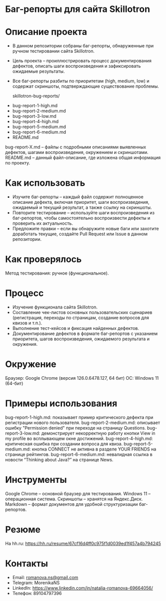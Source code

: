 # Баг-репорты для сайта Skillotron

# Описание проекта
- В данном репозитории собраны баг-репорты, обнаруженные при ручном тестировании сайта Skillotron. 
- Цель проекта – проиллюстрировать процесс документирования дефектов, описать шаги воспроизведения и зафиксировать ожидаемые результаты.
- Все баг-репорты разбиты по приоритетам (high, medium, low) и содержат скриншоты, подтверждающие существование проблемы.

  skillotron-bug-reports/
* bug-report-1-high.md
* bug-report-2-medium.md
* bug-report-3-low.md
* bug-report-4-high.md
* bug-report-5-medium.md
* bug-report-6-medium.md
* README.md

bug-report-X.md – файлы с подробными описаниями выявленных дефектов, шагами воспроизведения, окружением и скриншотами.
README.md – данный файл-описание, где изложена общая информация по проекту.

# Как использовать
- Изучите баг-репорты – каждый файл содержит полноценное описание дефекта, включая приоритет, шаги воспроизведения, ожидаемый и текущий результат, а также ссылку на скриншоты.
- Повторите тестирование – используйте шаги воспроизведения из баг-репортов, чтобы самостоятельно воспроизвести дефекты и проверить их актуальность.
- Предложите правки – если вы обнаружите новые баги или захотите доработать текущие, создайте Pull Request или Issue в данном репозитории.

# Как проверялось
Метод тестирования: ручное (функциональное).

# Процесс
- Изучение функционала сайта Skillotron.
- Составление чек-листов основных пользовательских сценариев (регистрация, переходы по страницам, создание вопросов для квизов и т.п.).
- Выполнение тест-кейсов и фиксация найденных дефектов.
- Документирование дефектов в формате баг-репортов с указанием приоритета, шагов воспроизведения, ожидаемого результата и окружения.

# Окружение
Браузер: Google Chrome (версия 126.0.6478.127, 64 бит)
ОС: Windows 11 (64-бит)

# Примеры использования
bug-report-1-high.md: показывает пример критического дефекта при регистрации нового пользователя.
bug-report-2-medium.md: описывает ошибку "Permission denied" при переходе на страницу Questions.
bug-report-3-low.md: демонстрирует некорректную работу кнопки View in my profile во всплывающем окне достижений.
bug-report-4-high.md: критическая ошибка при создании вопроса для квиза.
bug-report-5-medium.md: кнопка CONNECT не активна в разделе YOUR FRIENDS на странице рейтингов.
bug-report-6-medium.md: невалидная ссылка в новости “Thinking about Java?” на странице News.

# Инструменты
Google Chrome – основной браузер для тестирования.
Windows 11 – операционная система.
Скриншоты – хранятся на Яндекс.Диск.
Markdown – формат документов для удобной структуризации баг-репортов.

# Резюме
На hh.ru: https://hh.ru/resume/67cf16d4ff0c975f1d0039ed1f457a4b794245

# Контакты
- Email: romanova.ns@gmail.com
- Telegram: MorenikaNS
- LinkedIn: https://www.linkedin.com/in/natalia-romanova-69664056/
- Телефон: 89104797396
